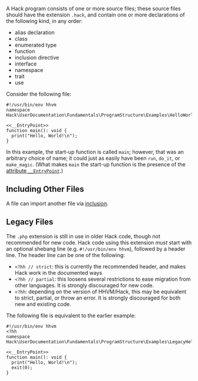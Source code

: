 A Hack program consists of one or more source files; these source files should
have the extension `.hack`, and contain one or more declarations of the following kind,
in any order:

* alias declaration
* class
* enumerated type
* function
* inclusion directive
* interface
* namespace
* trait
* use

Consider the following file:

```hello-world.hack
#!/usr/bin/env hhvm
namespace Hack\UserDocumentation\Fundamentals\ProgramStructure\Examples\HelloWorld;

<<__EntryPoint>>
function main(): void {
  print("Hello, World!\n");
}
```

In this example, the start-up function is called `main`; however, that was an arbitrary choice of name; it could just as easily
have been `run`, `do_it`, or `make_magic`. (What makes `main` the start-up function is the presence of the [attribute `__EntryPoint`](../attributes/predefined-attributes#__entrypoint).)

## Including Other Files

A file can import another file via [inclusion](script-inclusion.md).

## Legacy Files

The `.php` extension is still in use in older Hack code, though not recommended for new code. Hack code using
this extension *must* start with an optional shebang line (e.g. `#!/usr/bin/env hhvm`), followed by a header line. The header line can be one of the following:

- `<?hh // strict`: this is currently the recommended header, and makes Hack work in the documented ways
- `<?hh // partial`: this loosens several restrictions to ease migration from other languages. It is strongly
  discouraged for new code.
- `<?hh`: depending on the version of HHVM/Hack, this may be equivalent to strict, partial, or throw an error. It is strongly discouraged for both new and existing code.

The following file is equivalent to the earlier example:

```legacy.php
#!/usr/bin/env hhvm
<?hh
namespace Hack\UserDocumentation\Fundamentals\ProgramStructure\Examples\LegacyHelloWorld;

<<__EntryPoint>>
function main(): void {
  print("Hello, World!\n");
  exit(0);
}
```
